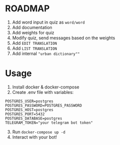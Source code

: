 # ROADMAP

1. Add word input in quiz as `word/word`
2. Add documentation
3. Add weights for quiz
4. Modify quiz, send messages based on the weights
5. Add `EDIT TRANSLATION`
6. Add `LIST TRANSLATION`
7. Add internal `"urban dictionary""`

# Usage
1. Install docker & docker-compose
2. Create .env file with variables:

```
POSTGRES_USER=postgres
POSTGRES_PASSWORD=POSTGRES_PASSWORD
POSTGRES_HOST=postgres
POSTGRES_PORT=5432
POSTGRES_DATABASE=postgres
TELEGRAM_TOKEN="your telegram bot token"
```

3. Run `docker-compose up -d`
4. Interact with your bot!
